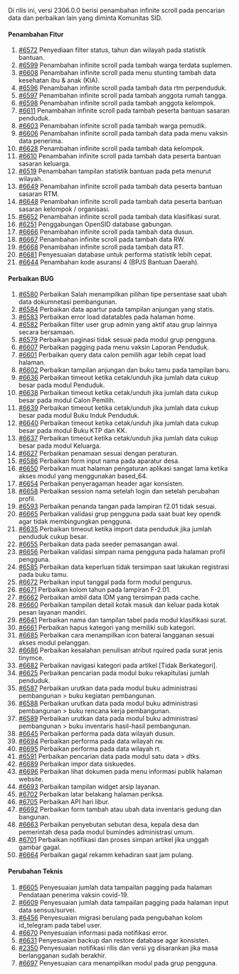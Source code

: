 Di rilis ini, versi 2306.0.0 berisi penambahan infinite scroll pada pencarian data dan perbaikan lain yang diminta Komunitas SID.

#### Penambahan Fitur

1. [#6572](https://github.com/OpenSID/OpenSID/issues/6572) Penyediaan filter status, tahun dan wilayah pada statistik bantuan.
2. [#6599](https://github.com/OpenSID/OpenSID/issues/6599) Penambahan infinite scroll pada tambah warga terdata suplemen.
3. [#6608](https://github.com/OpenSID/OpenSID/issues/6608) Penambahan infinite scroll pada menu stunting tambah data kesehatan ibu & anak (KIA).
4. [#6596](https://github.com/OpenSID/OpenSID/issues/6596) Penambahan infinite scroll pada tambah data rtm perpenduduk.
5. [#6597](https://github.com/OpenSID/OpenSID/issues/6597) Penambahan infinite scroll pada tambah anggota rumah tangga.
6. [#6598](https://github.com/OpenSID/OpenSID/issues/6598) Penambahan infinite scroll pada tambah anggota kelompok.
7. [#6611](https://github.com/OpenSID/OpenSID/issues/6611) Penambahan infinite scroll pada tambah peserta bantuan sasaran penduduk.
8. [#6603](https://github.com/OpenSID/OpenSID/issues/6603) Penambahan infinite scroll pada tambah warga pemudik.
9. [#6606](https://github.com/OpenSID/OpenSID/issues/6606) Penambahan infinite scroll pada tambah data pada menu vaksin data penerima.
10. [#6628](https://github.com/OpenSID/OpenSID/issues/6628) Penambahan infinite scroll pada tambah data kelompok.
11. [#6610](https://github.com/OpenSID/OpenSID/issues/6610) Penambahan infinite scroll pada tambah data peserta bantuan sasaran keluarga.
12. [#6519](https://github.com/OpenSID/OpenSID/issues/6519) Penambahan tampilan statistik bantuan pada peta menurut wilayah.
13. [#6649](https://github.com/OpenSID/OpenSID/issues/6649) Penambahan infinite scroll pada tambah data peserta bantuan sasaran RTM.
14. [#6648](https://github.com/OpenSID/OpenSID/issues/6648) Penambahan infinite scroll pada tambah data peserta bantuan sasaran kelompok / organisasi.
15. [#6652](https://github.com/OpenSID/OpenSID/issues/6652) Penambahan infinite scroll pada tambah data klasifikasi surat.
16. [#6251](https://github.com/OpenSID/OpenSID/issues/6251) Penggabungan OpenSID database gabungan.
17. [#6666](https://github.com/OpenSID/OpenSID/issues/6666) Penambahan infinite scroll pada tambah data dusun.
18. [#6667](https://github.com/OpenSID/OpenSID/issues/6667) Penambahan infinite scroll pada tambah data RW.
19. [#6668](https://github.com/OpenSID/OpenSID/issues/6668) Penambahan infinite scroll pada tambah data RT.
20. [#6681](https://github.com/OpenSID/OpenSID/issues/6681) Penyesuaian database untuk performa statistik lebih cepat.
21. [#6644](https://github.com/OpenSID/OpenSID/issues/6644) Penambahan kode asuransi 4 (BPJS Bantuan Daerah).

#### Perbaikan BUG

1. [#6580](https://github.com/OpenSID/OpenSID/issues/6580) Perbaikan Salah menampilkan pilihan tipe persentase saat ubah data dokumnetasi pembangunan.
2. [#6584](https://github.com/OpenSID/OpenSID/issues/6584) Perbaikan data apartur pada tampilan anjungan yang statis.
3. [#6583](https://github.com/OpenSID/OpenSID/issues/6583) Perbaikan error load datatables pada halaman home.
4. [#6582](https://github.com/OpenSID/OpenSID/issues/6582) Perbaikan filter user grup admin yang aktif atau grup lainnya secara bersamaan.
5. [#6579](https://github.com/OpenSID/OpenSID/issues/6579) Perbaikan paginasi tidak sesuai pada modul grup pengguna.
6. [#6607](https://github.com/OpenSID/OpenSID/issues/6607) Perbaikan pagging pada menu vaksin Laporan Penduduk.
7. [#6601](https://github.com/OpenSID/OpenSID/issues/6601) Perbaikan query data calon pemilih agar lebih cepat load halaman.
8. [#6602](https://github.com/OpenSID/OpenSID/issues/6602) Perbaikan tampilan anjungan dan buku tamu pada tampilan baru.
9. [#6636](https://github.com/OpenSID/OpenSID/issues/6636) Perbaikan timeout ketika cetak/unduh jika jumlah data cukup besar pada modul Penduduk.
10. [#6638](https://github.com/OpenSID/OpenSID/issues/6638) Perbaikan timeout ketika cetak/unduh jika jumlah data cukup besar pada modul Calon Pemilih.
11. [#6639](https://github.com/OpenSID/OpenSID/issues/6639) Perbaikan timeout ketika cetak/unduh jika jumlah data cukup besar pada modul Buku Induk Penduduk.
12. [#6640](https://github.com/OpenSID/OpenSID/issues/6640) Perbaikan timeout ketika cetak/unduh jika jumlah data cukup besar pada modul Buku KTP dan KK.
13. [#6637](https://github.com/OpenSID/OpenSID/issues/6637) Perbaikan timeout ketika cetak/unduh jika jumlah data cukup besar pada modul Keluarga.
14. [#6627](https://github.com/OpenSID/OpenSID/issues/6627) Perbaikan penamaan sesuai dengan peraturan.
15. [#6586](https://github.com/OpenSID/OpenSID/issues/6586) Perbaikan form input nama pada aparatur desa.
16. [#6650](https://github.com/OpenSID/OpenSID/issues/6650) Perbaikan muat halaman pengaturan aplikasi sangat lama ketika akses modul yang menggunakan based_64.
17. [#6654](https://github.com/OpenSID/OpenSID/issues/6654) Perbaikan penyeragaman header agar konsisten.
18. [#6658](https://github.com/OpenSID/OpenSID/issues/6658) Perbaikan session nama setelah login dan setelah perubahan profil.
19. [#6593](https://github.com/OpenSID/OpenSID/issues/6593) Perbaikan penanda tangan pada lampiran f2.01 tidak sesuai.
20. [#6665](https://github.com/OpenSID/OpenSID/issues/6665) Perbaikan validasi grup pengguna pada saat buat key opendk agar tidak membingungkan pengguna.
21. [#6635](https://github.com/OpenSID/OpenSID/issues/6635) Perbaikan timeout ketika import data penduduk jika jumlah penduduk cukup besar.
22. [#6655](https://github.com/OpenSID/OpenSID/issues/6655) Perbaikan data pada seeder pemasangan awal.
23. [#6656](https://github.com/OpenSID/OpenSID/issues/6656) Perbaikan validasi simpan nama pengguna pada halaman profil pengguna.
24. [#6585](https://github.com/OpenSID/OpenSID/issues/6585) Perbaikan data keperluan tidak tersimpan saat lakukan registrasi pada buku tamu.
25. [#6672](https://github.com/OpenSID/OpenSID/issues/6672) Perbaikan input tanggal pada form modul pengurus.
26. [#6671](https://github.com/OpenSID/OpenSID/issues/6671) Perbaikan kolom tahun pada lampiran F-2.01.
27. [#6662](https://github.com/OpenSID/OpenSID/issues/6662) Perbaikan ambil data IDM yang tersimpan pada cache.
28. [#6660](https://github.com/OpenSID/OpenSID/issues/6660) Perbaikan tampilan detail kotak masuk dan keluar pada kotak pesan layanan mandiri.
29. [#6641](https://github.com/OpenSID/OpenSID/issues/6641) Perbaikan nama dan tampilan tabel pada modul klasifikasi surat.
30. [#6661](https://github.com/OpenSID/OpenSID/issues/6661) Perbaikan hapus kategori yang memiliki sub kategori.
31. [#6685](https://github.com/OpenSID/OpenSID/issues/6685) Perbaikan cara menampilkan icon baterai langganan sesuai akses modul pelanggan.
32. [#6686](https://github.com/OpenSID/OpenSID/issues/6686) Perbaikan kesalahan penulisan atribut rquired pada surat jenis tinymce.
33. [#6682](https://github.com/OpenSID/OpenSID/issues/6682) Perbaikan navigasi kategori pada artikel [Tidak Berkategori].
34. [#6625](https://github.com/OpenSID/OpenSID/issues/6625) Perbaikan pencarian pada modul buku rekapitulasi jumlah penduduk.
35. [#6587](https://github.com/OpenSID/OpenSID/issues/6587) Perbaikan urutkan data pada modul buku administrasi pembangunan > buku kegiatan pembangunan.
36. [#6588](https://github.com/OpenSID/OpenSID/issues/6588) Perbaikan urutkan data pada modul buku administrasi pembangunan > buku rencana kerja pembangunan.
37. [#6589](https://github.com/OpenSID/OpenSID/issues/6589) Perbaikan urutkan data pada modul buku administrasi pembangunan > buku inventaris hasil-hasil pembangunan.
38. [#6645](https://github.com/OpenSID/OpenSID/issues/6645) Perbaikan performa pada data wilayah dusun.
39. [#6694](https://github.com/OpenSID/OpenSID/issues/6694) Perbaikan performa pada data wilayah rw.
40. [#6695](https://github.com/OpenSID/OpenSID/issues/6695) Perbaikan performa pada data wilayah rt.
41. [#6591](https://github.com/OpenSID/OpenSID/issues/6591) Perbaikan pencarian data pada modul satu data > dtks.
42. [#6689](https://github.com/OpenSID/OpenSID/issues/6689) Perbaikan impor data siskuedes.
43. [#6696](https://github.com/OpenSID/OpenSID/issues/6696) Perbaikan lihat dokumen pada menu informasi publik halaman website.
44. [#6693](https://github.com/OpenSID/OpenSID/issues/6693) Perbaikan tampilan widget arsip layanan.
45. [#6702](https://github.com/OpenSID/OpenSID/issues/6702) Perbaikan latar belakang halaman periksa.
46. [#6705](https://github.com/OpenSID/OpenSID/issues/6705) Perbaikan API hari libur.
47. [#6692](https://github.com/OpenSID/OpenSID/issues/6692) Perbaikan form tambah atau ubah data inventaris gedung dan bangunan.
48. [#6663](https://github.com/OpenSID/OpenSID/issues/6663) Perbaikan penyebutan sebutan desa, kepala desa dan pemerintah desa pada modul bumindes administrasi umum.
49. [#6701](https://github.com/OpenSID/OpenSID/issues/6701) Perbaikan notifikasi dan proses simpan artikel jika unggah gambar gagal.
50. [#6664](https://github.com/OpenSID/OpenSID/issues/6664) Perbaikan gagal rekamm kehadiran saat jam pulang.


#### Perubahan Teknis

1. [#6605](https://github.com/OpenSID/OpenSID/issues/6605) Penyesuaian jumlah data tampailan pagging pada halaman Pendataan penerima vaksin covid-19.
2. [#6609](https://github.com/OpenSID/OpenSID/issues/6609) Penyesuaian jumlah data tampailan pagging pada halaman input data sensus/survei.
3. [#6456](https://github.com/OpenSID/OpenSID/issues/6456) Penyesuaian migrasi berulang pada pengubahan kolom id_telegram pada tabel user.
4. [#6670](https://github.com/OpenSID/OpenSID/issues/6670) Penyesuaian informasi pada notifikasi error.
5. [#6631](https://github.com/OpenSID/OpenSID/issues/6631) Penyesuaian backup dan restore database agar konsisten.
6. [#2350](https://github.com/OpenSID/premium/issues/2350) Penyesuaian notifikasi rilis dan versi yg disarankan jika masa berlangganan sudah berakhir.
7. [#6697](https://github.com/OpenSID/OpenSID/issues/6697) Penyesuaian cara menampilkan modul pada grup pengguna.
